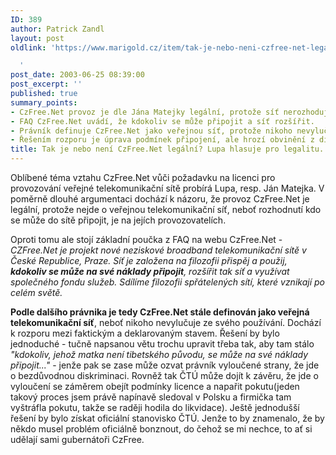 ```yaml
---
ID: 389
author: Patrick Zandl
layout: post
oldlink: 'https://www.marigold.cz/item/tak-je-nebo-neni-czfree-net-legalni-lupa-hlasuje-pro-legalitu

  '
post_date: 2003-06-25 08:39:00
post_excerpt: ''
published: true
summary_points:
- CzFree.Net provoz je dle Jána Matejky legální, protože síť nerozhoduje o připojení.
- FAQ CzFree.Net uvádí, že kdokoliv se může připojit a síť rozšířit.
- Právník definuje CzFree.Net jako veřejnou síť, protože nikoho nevylučuje.
- Řešením rozporu je úprava podmínek připojení, ale hrozí obvinění z diskriminace.
title: Tak je nebo není CzFree.Net legální? Lupa hlasuje pro legalitu.
---
```


<p>
Oblíbené téma vztahu CzFree.Net vůči požadavku na licenci pro provozování veřejné telekomunikační sítě probírá Lupa, resp. Ján Matejka. V poměrně dlouhé argumentaci dochází k názoru, že provoz CzFree.Net je legální, protože nejde o veřejnou telekomunikační síť, neboť rozhodnutí kdo se může do sítě připojit, je na jejích provozovatelích. </p>

<p>
Oproti tomu ale stojí základní poučka z FAQ na webu CzFree.Net - <EM>CZFree.Net je projekt nové neziskové broadband telekomunikační sítě v České Republice, Praze. Síť je založena na filozofii přispěj a použij, <B><SPAN style="FONT-WEIGHT: bold">kdokoliv se může na své náklady připojit</SPAN></B>, rozšířit tak síť a využívat společného fondu služeb. Sdílíme filozofii spřátelených sítí, které vznikají po celém světě.</EM> </p>

<p>
<STRONG>Podle dalšího právnika je tedy CzFree.Net stále definován jako veřejná telekomunikační síť</STRONG>, neboť nikoho nevylučuje ze svého používání. Dochází k rozporu mezi faktickým a deklarovaným stavem.&#160;Řešení by bylo jednoduché - tučně napsanou větu trochu upravit třeba tak, aby tam stálo <EM>"kdokoliv, jehož matka není tibetského původu, se může na své náklady připojit..."</EM> - jenže pak se zase může ozvat právník vyloučené strany, že jde o bezdůvodnou diskriminaci. Rovněž tak ČTÚ může dojít k závěru, že jde o vyloučení se záměrem obejít podmínky licence a napařit pokutu(jeden takový proces jsem právě napínavě sledoval v Polsku a firmička tam vyštráfla pokutu, takže se raději hodila do likvidace). Ještě jednodušší řešení by bylo získat oficiální stanovisko ČTÚ. Jenže to by znamenalo, že by někdo musel problém oficiálně bonznout, do čehož se mi nechce, to ať si udělají sami gubernátoři CzFree. </p>